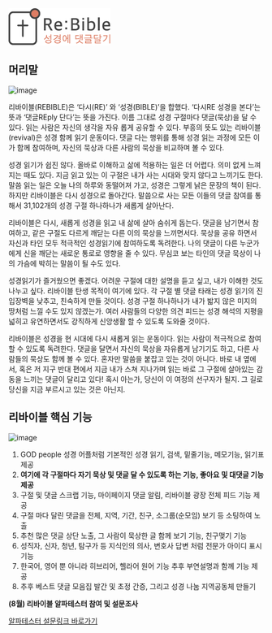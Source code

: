 ![Re:Bible logo](/logo.png)

## 머리말

![image](https://github.com/user-attachments/assets/1ad0f7d5-6c30-42ab-b60c-bda247882e77)

리바이블(REBIBLE)은 ‘다시(RE)’ 와 ‘성경(BIBLE)’을 합했다. ‘다시RE 성경을 본다’는 뜻과 ‘댓글REply 단다’는 뜻을 가진다. 이름 그대로 성경 구절마다 댓글(묵상)을 달 수 있다. 읽는 사람은 자신의 생각을 자유 롭게 공유할 수 있다. 부흥의 뜻도 있는 리바이블(revival)은 성경 함께 읽기 운동이다. 댓글 다는 행위를 통해 성경 읽는 과정에 모든 이가 함께 참여하며, 자신의 묵상과 다른 사람의 묵상을 비교하며 볼 수 있다.

성경 읽기가 쉽진 않다. 올바로 이해하고 삶에 적용하는 일은 더 어렵다. 의미 없게 느껴지는 때도 있다. 지금 읽고 있는 이 구절은 내가 사는 시대와 맞지 않다고 느끼기도 한다. 말씀 읽는 일은 오늘 나의 하루와 동떨어져 가고, 성경은 그렇게 낡은 문장의 책이 된다. 하지만 리바이블은 다시 성경으로 돌아간다. 말씀으로 사는 모든 이들의 댓글 참여를 통해서 31,102개의 성경 구절 하나하나가 새롭게 살아난다.

리바이블은 다시, 새롭게 성경을 읽고 내 삶에 살아 숨쉬게 돕는다. 댓글을 남기면서 참여하고, 같은 구절도 다르게 깨닫는 다른 이의 묵상을 느끼면서다. 묵상을 공유 하면서 자신과 타인 모두 적극적인 성경읽기에 참여하도록 독려한다. 나의 댓글이 다른 누군가에게 신을 깨닫는 새로운 통로로 영향을 줄 수 있다. 무심코 보는 타인의 댓글 묵상이 나의 가슴에 박히는 말씀이 될 수도 있다.

성경읽기가 즐거웠으면 좋겠다. 어려운 구절에 대한 설명을 듣고 싶고, 내가 이해한 것도 나누고 싶다. 리바이블 탄생 목적이 여기에 있다. 각 구절 별 댓글 타래는 성경 읽기의 진입장벽을 낮추고, 친숙하게 만들 것이다. 성경 구절 하나하나가 내가 밟지 않은 미지의 땅처럼 느낄 수도 있지 않겠는가. 여러 사람들의 다양한 의견 피드는 성경 해석의 지평을 넓히고 유연하면서도 강직하게 신앙생활 할 수 있도록 도와줄 것이다.

리바이블은 성경을 현 시대에 다시 새롭게 읽는 운동이다. 읽는 사람이 적극적으로 참여할 수 있도록 독려한다. 댓글을 달면서 자신의 묵상을 자유롭게 남기기도 하고, 다른 사람들의 묵상도 함께 볼 수 있다. 혼자만 말씀을 붙잡고 있는 것이 아니다. 바로 내 옆에서, 혹은 저 지구 반대 편에서 지금 내가 스쳐 지나가며 읽는 바로 그 구절에 살아있는 감동을 느끼는 댓글이 달리고 있다! 혹시 아는가, 당신이 이 여정의 선구자가 될지.
그 길로 당신을 지금 부르시고 있는 것은 아닌지.

## 리바이블 핵심 기능

![image](https://github.com/user-attachments/assets/d12d3ab9-e49b-4512-9475-f9e62db1c56c)

1. GOD people 성경 어플처럼 기본적인 성경 읽기, 검색, 밑줄기능, 메모기능, 읽기표 제공
2. **여기에 각 구절마다 자기 묵상 및 댓글 달 수 있도록 하는 기능, 좋아요 및 대댓글 기능 제공**
3. 구절 및 댓글 스크랩 기능, 마이페이지 댓글 알림, 리바이블 광장 전체 피드 기능 제공
4. 구절 마다 달린 댓글을 전체, 지역, 기간, 친구, 소그룹(순모임) 보기 등 소팅하여 노출
5. 추천 많은 댓글 상단 노출, 그 사람이 묵상한 글 함께 보기 기능, 친구맺기 기능
6. 성직자, 신자, 청년, 탐구가 등 지식인의 의사, 변호사 답변 처럼 전문가 아이디 표시 기능
7. 한국어, 영어 뿐 아니라 히브리어, 헬라어 원어 기능 추후 부연설명과 함께 기능 제공
8. 추후 베스트 댓글 모음집 발간 및 초정 간증, 그리고 성경 나눔 지역공동체 만들기


**(8월) 리바이블 알파테스터 참여 및 설문조사**

[알파테스터 설문링크 바로가기](https://docs.google.com/forms/d/1He38l5XsqcLrgjg6ZrFawRRw8AFys24RXRL3VXC-WEM/edit?chromeless=1)
